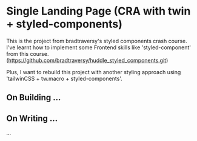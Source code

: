# Single Landing Page (CRA with twin + styled-components)

This is the project from bradtraversy's styled components crash course.
I've learnt how to implement some Frontend skills like 'styled-component' from this course. (https://github.com/bradtraversy/huddle_styled_components.git)

Plus, I want to rebuild this project with another styling approach using 'tailwinCSS + tw.macro + styled-components'.


## On Building ...
## On Writing ...

...

